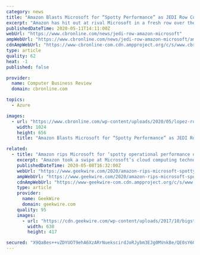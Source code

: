 ```yaml
---
category: news
title: "Amazon Blasts Microsoft for “Spotty Performance” as JEDI Row Continues"
excerpt: "Amazon has hit out at rival Microsoft in a fresh row over the controversial JEDI cloud contract — slating it for “spotty operational performance” and “self-righteous and pontificating” blog posts, following Microsoft’ $10 billion JEDI contract win, which will see it provide cloud services to the Pentagon. The comments, made Friday ..."
publishedDateTime: 2020-05-11T14:11:00Z
webUrl: "https://www.cbronline.com/news/jedi-row-amazon-microsoft"
ampWebUrl: "https://www.cbronline.com/news/jedi-row-amazon-microsoft/amp/"
cdnAmpWebUrl: "https://www-cbronline-com.cdn.ampproject.org/c/s/www.cbronline.com/news/jedi-row-amazon-microsoft/amp/"
type: article
quality: 62
heat: -1
published: false

provider:
  name: Computer Business Review
  domain: cbronline.com

topics:
  - Azure

images:
  - url: "https://www.cbronline.com/wp-content/uploads/2020/05/lopez-robin-1JS6n1uT-uI-unsplash-1024x656.jpg"
    width: 1024
    height: 656
    title: "Amazon Blasts Microsoft for “Spotty Performance” as JEDI Row Continues"

related:
  - title: "Amazon rips Microsoft for ‘spotty operational performance during the COVID-19 crisis’"
    excerpt: "Amazon took a swipe at Microsoft’s cloud computing technology performance this week, calling out the company’s “spotty operational performance during the COVID-19 crisis.” The dig was part of"
    publishedDateTime: 2020-05-08T16:32:00Z
    webUrl: "https://www.geekwire.com/2020/amazon-rips-microsoft-spotty-operational-performance-covid-19-crisis/"
    ampWebUrl: "https://www.geekwire.com/2020/amazon-rips-microsoft-spotty-operational-performance-covid-19-crisis/amp/"
    cdnAmpWebUrl: "https://www-geekwire-com.cdn.ampproject.org/c/s/www.geekwire.com/2020/amazon-rips-microsoft-spotty-operational-performance-covid-19-crisis/amp/"
    type: article
    provider:
      name: GeekWire
      domain: geekwire.com
    quality: 95
    images:
      - url: "https://cdn.geekwire.com/wp-content/uploads/2017/10/bigstock-Microsoft-Azure-113129231-630x417.jpg"
        width: 630
        height: 417

secured: "X9QaBes++vZDYUOT9ehA6XzARrNuekscirdJoRJybm3EJg0MVnkBe/QE0sY6G0gWnf1Tmfvy9kWstV4/cZrjvYdtenLP2q4XZVqfPY7puNNtqEyi/B6JJP18FwFALtvL4zf5EitLoK3Sudyw81I4+Q8rwxYnPB5WS38eAoKBFEXpYRzLPO/NowuVhy7XxLFd4LtBsLx0WWfwL29eVsGdD9Rer3ezNxgPvLXZ8G5A4cmxw6aUDcRJiEqiDUiWXAanqDve/axR9z8tk+cJO+3gg4M2Dyld++LZjmBHrpr3WJ1F5mo5bpp0d+GjBBk8kz1ixD6loUnXT5OCa+G6G0GYutXWVzwJpHOm42ebR2a+3+MkfjvqJ4Ee/OtXu+puwI5X6bgY71985WmTihSUYGwDgiFfzKNo7TpwK8GG59u28I07ZICAatErdToz+hQ4K8FGy5wqAB5ewjeGpxKnFZnNiiHf4FrVa3rox+AHPZfPwb4=;t0WYw78pfKu4+X8MtKZ9hA=="
---
```



